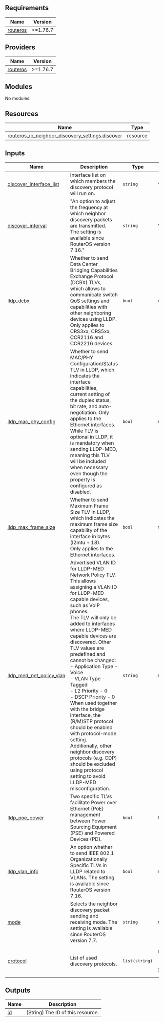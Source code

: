 <!-- BEGIN_TF_DOCS -->
## Requirements

| Name | Version |
|------|---------|
| <a name="requirement_routeros"></a> [routeros](#requirement\_routeros) | >=1.76.7 |

## Providers

| Name | Version |
|------|---------|
| <a name="provider_routeros"></a> [routeros](#provider\_routeros) | >=1.76.7 |

## Modules

No modules.

## Resources

| Name | Type |
|------|------|
| [routeros_ip_neighbor_discovery_settings.discover](https://registry.terraform.io/providers/terraform-routeros/routeros/latest/docs/resources/ip_neighbor_discovery_settings) | resource |

## Inputs

| Name | Description | Type | Default | Required |
|------|-------------|------|---------|:--------:|
| <a name="input_discover_interface_list"></a> [discover\_interface\_list](#input\_discover\_interface\_list) | Interface list on which members the discovery protocol will run on. | `string` | `"static"` | no |
| <a name="input_discover_interval"></a> [discover\_interval](#input\_discover\_interval) | "An option to adjust the frequency at which neighbor discovery packets are transmitted. <br/>    The setting is available since RouterOS version 7.16." | `string` | `"null"` | no |
| <a name="input_lldp_dcbx"></a> [lldp\_dcbx](#input\_lldp\_dcbx) | Whether to send Data Center Bridging Capabilities Exchange Protocol (DCBX) TLVs, <br/>    which allows to communicate switch QoS settings and capabilities with other neighboring devices using LLDP. <br/>    Only applies to CRS3xx, CRS5xx, CCR2116 and CCR2216 devices. | `bool` | `null` | no |
| <a name="input_lldp_mac_phy_config"></a> [lldp\_mac\_phy\_config](#input\_lldp\_mac\_phy\_config) | Whether to send MAC/PHY Configuration/Status TLV in LLDP, which indicates the interface capabilities, <br/>    current setting of the duplex status, bit rate, and auto-negotiation. Only applies to the Ethernet interfaces. <br/>    While TLV is optional in LLDP, it is mandatory when sending LLDP-MED, <br/>    meaning this TLV will be included when necessary even though the property is configured as disabled. | `bool` | `null` | no |
| <a name="input_lldp_max_frame_size"></a> [lldp\_max\_frame\_size](#input\_lldp\_max\_frame\_size) | Whether to send Maximum Frame Size TLV in LLDP, which indicates the maximum frame size capability of the interface in bytes (l2mtu + 18). <br/>    Only applies to the Ethernet interfaces. | `bool` | `false` | no |
| <a name="input_lldp_med_net_policy_vlan"></a> [lldp\_med\_net\_policy\_vlan](#input\_lldp\_med\_net\_policy\_vlan) | Advertised VLAN ID for LLDP-MED Network Policy TLV. This allows assigning a VLAN ID for LLDP-MED capable devices, such as VoIP phones. <br/>    The TLV will only be added to interfaces where LLDP-MED capable devices are discovered. Other TLV values are predefined and cannot be changed:<br/>      - Application Type - Voice<br/>      - VLAN Type - Tagged<br/>      - L2 Priority - 0<br/>      - DSCP Priority - 0 When used together with the bridge interface, the (R/M)STP protocol should be enabled with protocol-mode setting. <br/>        Additionally, other neighbor discovery protocols (e.g. CDP) should be excluded using protocol setting to avoid LLDP-MED misconfiguration. | `string` | `null` | no |
| <a name="input_lldp_poe_power"></a> [lldp\_poe\_power](#input\_lldp\_poe\_power) | Two specific TLVs facilitate Power over Ethernet (PoE) management between Power Sourcing Equipment (PSE) and Powered Devices (PD). | `bool` | `true` | no |
| <a name="input_lldp_vlan_info"></a> [lldp\_vlan\_info](#input\_lldp\_vlan\_info) | An option whether to send IEEE 802.1 Organizationally Specific TLVs in LLDP related to VLANs. The setting is available since RouterOS version 7.16. | `bool` | `null` | no |
| <a name="input_mode"></a> [mode](#input\_mode) | Selects the neighbor discovery packet sending and receiving mode. The setting is available since RouterOS version 7.7. | `string` | `null` | no |
| <a name="input_protocol"></a> [protocol](#input\_protocol) | List of used discovery protocols. | `list(string)` | <pre>[<br/>  "CDP",<br/>  "LLDP",<br/>  "MNDP"<br/>]</pre> | no |

## Outputs

| Name | Description |
|------|-------------|
| <a name="output_id"></a> [id](#output\_id) | (String) The ID of this resource. |
<!-- END_TF_DOCS -->